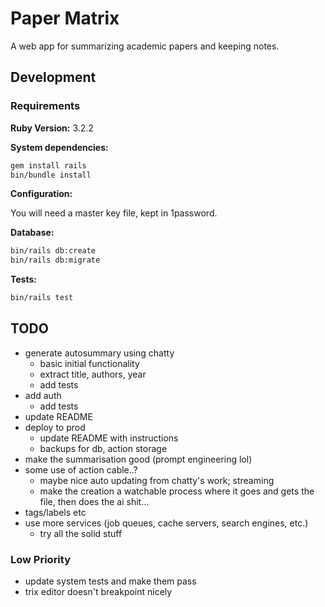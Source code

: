 # Paper Matrix

A web app for summarizing academic papers and keeping notes.

## Development

### Requirements

**Ruby Version:** 3.2.2

**System dependencies:**

```sh
gem install rails
bin/bundle install
```

**Configuration:**

You will need a master key file, kept in 1password.

**Database:**

```sh
bin/rails db:create
bin/rails db:migrate
```

**Tests:**

```sh
bin/rails test
```

## TODO

- generate autosummary using chatty
    - basic initial functionality
    - extract title, authors, year
    - add tests
- add auth
    - add tests
- update README
- deploy to prod
    - update README with instructions
    - backups for db, action storage
- make the summarisation good (prompt engineering lol)
- some use of action cable..?
    - maybe nice auto updating from chatty's work; streaming
    - make the creation a watchable process where it goes and gets the file, then does the ai shit...
- tags/labels etc
- use more services (job queues, cache servers, search engines, etc.)
    - try all the solid stuff

### Low Priority

- update system tests and make them pass
- trix editor doesn't breakpoint nicely
